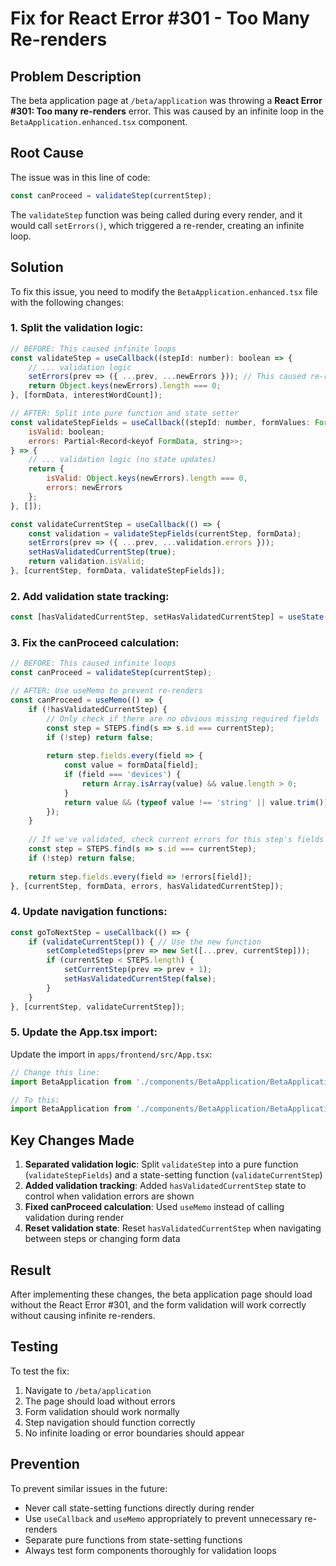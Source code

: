 # Fix for React Error #301 - Too Many Re-renders

## Problem Description

The beta application page at `/beta/application` was throwing a **React Error #301: Too many re-renders** error. This was caused by an infinite loop in the `BetaApplication.enhanced.tsx` component.

## Root Cause

The issue was in this line of code:

```jsx
const canProceed = validateStep(currentStep);
```

The `validateStep` function was being called during every render, and it would call `setErrors()`, which triggered a re-render, creating an infinite loop.

## Solution

To fix this issue, you need to modify the `BetaApplication.enhanced.tsx` file with the following changes:

### 1. Split the validation logic:

```jsx
// BEFORE: This caused infinite loops
const validateStep = useCallback((stepId: number): boolean => {
    // ... validation logic
    setErrors(prev => ({ ...prev, ...newErrors })); // This caused re-renders
    return Object.keys(newErrors).length === 0;
}, [formData, interestWordCount]);

// AFTER: Split into pure function and state setter
const validateStepFields = useCallback((stepId: number, formValues: FormData): {
    isValid: boolean;
    errors: Partial<Record<keyof FormData, string>>;
} => {
    // ... validation logic (no state updates)
    return {
        isValid: Object.keys(newErrors).length === 0,
        errors: newErrors
    };
}, []);

const validateCurrentStep = useCallback(() => {
    const validation = validateStepFields(currentStep, formData);
    setErrors(prev => ({ ...prev, ...validation.errors }));
    setHasValidatedCurrentStep(true);
    return validation.isValid;
}, [currentStep, formData, validateStepFields]);
```

### 2. Add validation state tracking:

```jsx
const [hasValidatedCurrentStep, setHasValidatedCurrentStep] = useState(false);
```

### 3. Fix the canProceed calculation:

```jsx
// BEFORE: This caused infinite loops
const canProceed = validateStep(currentStep);

// AFTER: Use useMemo to prevent re-renders
const canProceed = useMemo(() => {
    if (!hasValidatedCurrentStep) {
        // Only check if there are no obvious missing required fields
        const step = STEPS.find(s => s.id === currentStep);
        if (!step) return false;
        
        return step.fields.every(field => {
            const value = formData[field];
            if (field === 'devices') {
                return Array.isArray(value) && value.length > 0;
            }
            return value && (typeof value !== 'string' || value.trim());
        });
    }
    
    // If we've validated, check current errors for this step's fields
    const step = STEPS.find(s => s.id === currentStep);
    if (!step) return false;
    
    return step.fields.every(field => !errors[field]);
}, [currentStep, formData, errors, hasValidatedCurrentStep]);
```

### 4. Update navigation functions:

```jsx
const goToNextStep = useCallback(() => {
    if (validateCurrentStep()) { // Use the new function
        setCompletedSteps(prev => new Set([...prev, currentStep]));
        if (currentStep < STEPS.length) {
            setCurrentStep(prev => prev + 1);
            setHasValidatedCurrentStep(false);
        }
    }
}, [currentStep, validateCurrentStep]);
```

### 5. Update the App.tsx import:

Update the import in `apps/frontend/src/App.tsx`:

```jsx
// Change this line:
import BetaApplication from './components/BetaApplication/BetaApplication.enhanced';

// To this:
import BetaApplication from './components/BetaApplication/BetaApplication.enhanced.fixed';
```

## Key Changes Made

1. **Separated validation logic**: Split `validateStep` into a pure function (`validateStepFields`) and a state-setting function (`validateCurrentStep`)
2. **Added validation tracking**: Added `hasValidatedCurrentStep` state to control when validation errors are shown
3. **Fixed canProceed calculation**: Used `useMemo` instead of calling validation during render
4. **Reset validation state**: Reset `hasValidatedCurrentStep` when navigating between steps or changing form data

## Result

After implementing these changes, the beta application page should load without the React Error #301, and the form validation will work correctly without causing infinite re-renders.

## Testing

To test the fix:
1. Navigate to `/beta/application`
2. The page should load without errors
3. Form validation should work normally
4. Step navigation should function correctly
5. No infinite loading or error boundaries should appear

## Prevention

To prevent similar issues in the future:
- Never call state-setting functions directly during render
- Use `useCallback` and `useMemo` appropriately to prevent unnecessary re-renders
- Separate pure functions from state-setting functions
- Always test form components thoroughly for validation loops